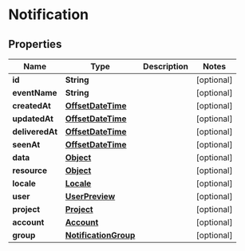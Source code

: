 

# Notification

## Properties

Name | Type | Description | Notes
------------ | ------------- | ------------- | -------------
**id** | **String** |  |  [optional]
**eventName** | **String** |  |  [optional]
**createdAt** | [**OffsetDateTime**](OffsetDateTime.md) |  |  [optional]
**updatedAt** | [**OffsetDateTime**](OffsetDateTime.md) |  |  [optional]
**deliveredAt** | [**OffsetDateTime**](OffsetDateTime.md) |  |  [optional]
**seenAt** | [**OffsetDateTime**](OffsetDateTime.md) |  |  [optional]
**data** | [**Object**](.md) |  |  [optional]
**resource** | [**Object**](.md) |  |  [optional]
**locale** | [**Locale**](Locale.md) |  |  [optional]
**user** | [**UserPreview**](UserPreview.md) |  |  [optional]
**project** | [**Project**](Project.md) |  |  [optional]
**account** | [**Account**](Account.md) |  |  [optional]
**group** | [**NotificationGroup**](NotificationGroup.md) |  |  [optional]



